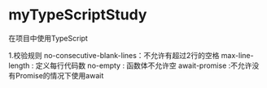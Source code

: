 # myTypeScriptStudy
在项目中使用TypeScript

1.校验规则
no-consecutive-blank-lines：不允许有超过2行的空格
max-line-length           : 定义每行代码数
no-empty                  : 函数体不允许空
await-promise             :不允许没有Promise的情况下使用await